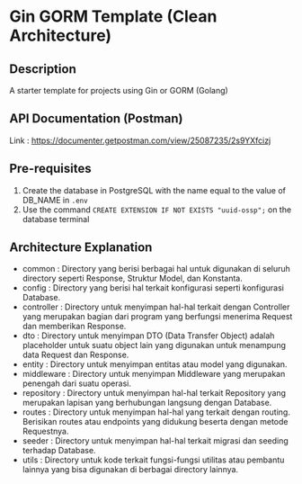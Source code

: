# Gin GORM Template (Clean Architecture)

## Description

A starter template for projects using Gin or GORM (Golang)

## API Documentation (Postman)

Link : https://documenter.getpostman.com/view/25087235/2s9YXfcizj

## Pre-requisites

1. Create the database in PostgreSQL with the name equal to the value of DB_NAME in `.env`
2. Use the command `CREATE EXTENSION IF NOT EXISTS "uuid-ossp";` on the database terminal

## Architecture Explanation

- common : Directory yang berisi berbagai hal untuk digunakan di seluruh directory seperti Response, Struktur Model, dan Konstanta.
- config : Directory yang berisi hal terkait konfigurasi seperti konfigurasi Database.
- controller : Directory untuk menyimpan hal-hal terkait dengan Controller yang merupakan bagian dari program yang berfungsi menerima Request dan memberikan Response.
- dto : Directory untuk menyimpan DTO (Data Transfer Object) adalah placeholder untuk suatu object lain yang digunakan untuk menampung data Request dan Response.
- entity : Directory untuk menyimpan entitas atau model yang digunakan.
- middleware : Directory untuk menyimpan Middleware yang merupakan penengah dari suatu operasi.
- repository : Directory untuk menyimpan hal-hal terkait Repository yang merupakan lapisan yang berhubungan langsung dengan Database.
- routes : Directory untuk menyimpan hal-hal yang terkait dengan routing. Berisikan routes atau endpoints yang didukung beserta dengan metode Requestnya.
- seeder : Directory untuk menyimpan hal-hal terkait migrasi dan seeding terhadap Database.
- utils : Directory untuk kode terkait fungsi-fungsi utilitas atau pembantu lainnya yang bisa digunakan di berbagai directory lainnya.
